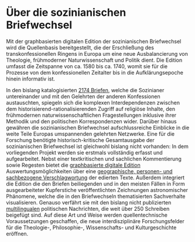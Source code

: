 # Über die sozinianischen Briefwechsel

Mit der graphbasierten digitalen Edition der sozinianischen Briefwechsel
wird die Quellenbasis bereitgestellt, die der Erschließung des
transkonfessionellen Ringens in Europa um eine neue Ausbalancierung von
Theologie, frühmoderner Naturwissenschaft und Politik dient. Die Edition
umfasst die Zeitspanne von ca. 1580 bis ca. 1740, womit sie für die
Prozesse von dem konfessionellen Zeitalter bis in die Aufklärungsepoche
hinein informativ ist.

In den bislang katalogisierten [2174 Briefen](/collection), welche die Sozinianer
untereinander und mit den Gelehrten der anderen Konfessionen
austauschten, spiegeln sich die komplexen Interdependenzen zwischen dem
historisierend-rationalisierenden Zugriff auf religiöse Inhalte, den
frühmodernen naturwissenschaftlichen Fragestellungen inklusive ihrer
Methodik und den politischen Korrespondenzen wider. Darüber hinaus
gewähren die sozinianischen Briefwechsel aufschlussreiche Einblicke in
die weite Teile Europas umspannenden gelehrten Netzwerke. Eine für die
Forschung benötigte historisch-kritische Gesamtausgabe der
sozinianischen Briefwechsel ist gleichwohl bislang nicht vorhanden: In
dem vorliegenden Projekt werden sie erstmals vollständig erfasst und
aufgearbeitet. Nebst einer textkritischen und sachlichen Kommentierung
sowie Regesten bietet die [graphbasierte digitale
Edition](/project/digital-methods)
Auswertungsmöglichkeiten über eine [geographische, personen- und
sachbezogene Verschlagwortung](/register)
der edierten Texte. Außerdem integriert die Edition die den Briefen
beiliegenden und in den meisten Fällen in Form ausgearbeiteter
Kupferstiche veröffentlichten Zeichnungen astronomischer Phänomene,
welche die in den Briefwechseln thematisierten Sachverhalte
visualisieren. Genauso verfährt sie mit den bislang nicht publizierten
[multilingualen](/project/guidelines) politischen
Nachrichten, die weit über 250 Schreiben beigefügt sind. Auf diese Art
und Weise werden quellentechnische Voraussetzungen geschaffen, die neue
interdisziplinäre Forschungsfelder für die Theologie-, Philosophie-,
Wissenschafts- und Kulturgeschichte eröffnen.
